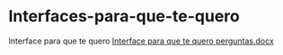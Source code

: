 # Interfaces-para-que-te-quero
Interface para que te quero
[Interface para que te quero perguntas.docx](https://github.com/Fabio7fb/Interfaces-para-que-te-quero/files/10905164/Interface.para.que.te.quero.perguntas.docx)
